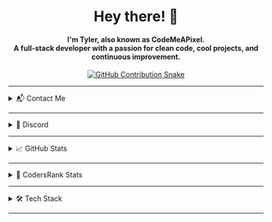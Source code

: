 <div align="center">
  <h1>Hey there! 👋</h1>
  <h4>
    I'm <strong>Tyler</strong>, also known as <strong>CodeMeAPixel</strong>.
    <br />
    A full-stack developer with a passion for clean code, cool projects, and continuous improvement.
  </h4>
</div>

<div align="center">
  <a href="https://toxicdev.me">
    <img src="https://github.com/TheRealToxicDev/TheRealToxicDev/blob/output/github-contribution-grid-snake-dark.svg" alt="GitHub Contribution Snake" />
  </a>
</div>

---

<details>
  <summary>📬 Contact Me</summary>
  <div align="center">
    <h2>💌 You can reach me at:</h2>
    <p>
      <a href="https://www.linkedin.com/in/therealtoxicdev" target="_blank">
        <img src="https://img.shields.io/badge/LinkedIn-%230A66C2.svg?style=for-the-badge&logo=linkedin&logoColor=white" height="30" />
      </a>
      <a href="https://twitter.com/codemeapixel" target="_blank">
        <img src="https://img.shields.io/badge/Twitter-%231DA1F2.svg?style=for-the-badge&logo=twitter&logoColor=white" height="30" />
      </a>
      <a href="https://instagram.com/codemeapixel" target="_blank">
        <img src="https://img.shields.io/badge/Instagram-%23E4405F.svg?style=for-the-badge&logo=instagram&logoColor=white" height="30" />
      </a>
      <a href="https://ko-fi.com/therealtoxicdev" target="_blank">
        <img src="https://img.shields.io/badge/Ko--fi-%23F16061.svg?style=for-the-badge&logo=ko-fi&logoColor=white" height="30" />
      </a>
      <a href="https://codemeapixel.dev" target="_blank">
        <img src="https://img.shields.io/badge/My%20Website-%23000000.svg?style=for-the-badge&logo=firefox&logoColor=white" height="30" />
      </a>
    </p>
  </div>
</details>

---

<details>
  <summary>💬 Discord</summary>
  <div align="center">
    <h2>Find me on Discord:</h2>
    <a href="https://discord.com/users/510065483693817867">
      <img src="https://lanyard-profile-readme.vercel.app/api/510065483693817867?bg=0C0032" alt="Discord Presence" />
    </a>
  </div>
</details>

---

<details>
  <summary>📈 GitHub Stats</summary>
  <div align="center">
    <h2>My GitHub Activity</h2>
    <a href="https://github.com/CodeMeAPixel">
      <img src="https://github-readme-streak-stats.herokuapp.com?user=CodeMeAPixel&theme=dark&hide_border=true&border_radius=10" />
    </a>
    <br /><br />
    <a href="https://github.com/CodeMeAPixel">
      <img width="49.5%" src="https://github-readme-stats.vercel.app/api?username=CodeMeAPixel&show_icons=true&count_private=true&theme=react&hide_border=true&bg_color=0D1117" />
      <img width="49.5%" src="https://github-readme-activity-graph.cyclic.app/graph?username=CodeMeAPixel&bg_color=0D1117&color=5BCDEC&line=5BCDEC&point=FFFFFF&hide_border=true" />
    </a>
  </div>
</details>

---

<details>
  <summary>🧠 CodersRank Stats</summary>
  <div align="center">
    <h2>See how I’m growing:</h2>
    <a href="https://profile.codersrank.io/user/codemeapixel">
      <img src="https://cr-ss-service.azurewebsites.net/api/ScreenShot?widget=summary&username=codemeapixel" />
    </a>
  </div>
</details>

---

<details>
  <summary>🛠️ Tech Stack</summary>
  <div align="center">
    <h2>Technologies & Tools I Work With</h2>
    <img src="https://skillicons.dev/icons?i=html,css,javascript,typescript,react,nextjs,nodejs,tailwindcss,vue,php,laravel,python,java,c,cpp,dotnet,cs,go,lua,express,mysql,postgresql,mongodb,redis,docker,nginx,git,github,gitlab,linux,bash,vscode,vercel" />
  </div>
</details>

---
